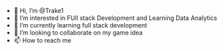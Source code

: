 - 👋 Hi, I’m @Trake1
- 👀 I’m interested in FUll stack Development and Learning Data Analytics
- 🌱 I’m currently learning full stack development
- 💞️ I’m looking to collaborate on my game idea
- 📫 How to reach me 

<!---
Trake1/Trake1 is a ✨ special ✨ repository because its `README.md` (this file) appears on your GitHub profile.
You can click the Preview link to take a look at your changes.
--->

